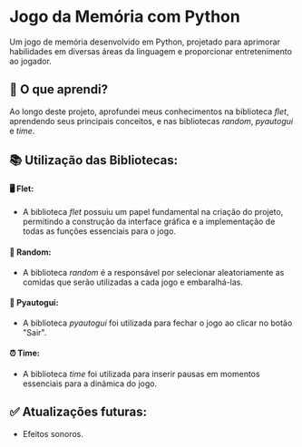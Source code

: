 # Jogo da Memória com Python
Um jogo de memória desenvolvido em Python, projetado para aprimorar habilidades em diversas áreas da linguagem e proporcionar entretenimento ao jogador.

## 🧠 O que aprendi?
Ao longo deste projeto, aprofundei meus conhecimentos na biblioteca _flet_, aprendendo seus principais conceitos, e nas bibliotecas _random_, _pyautogui_ e _time_.

## 📚 Utilização das Bibliotecas:
####   🖥 Flet:
  - A biblioteca _flet_ possuiu um papel fundamental na criação do projeto, permitindo a construção da interface gráfica e a implementação de todas as funções essenciais para o jogo.
####   🔀 Random:
  - A biblioteca _random_ é a responsável por selecionar aleatoriamente as comidas que serão utilizadas a cada jogo e embaralhá-las.
####   🤖 Pyautogui:
  - A biblioteca _pyautogui_ foi utilizada para fechar o jogo ao clicar no botão "Sair".
####   ⏰ Time:
  - A biblioteca _time_ foi utilizada para inserir pausas em momentos essenciais para a dinâmica do jogo.

## ✅ Atualizações futuras:
 - Efeitos sonoros.
